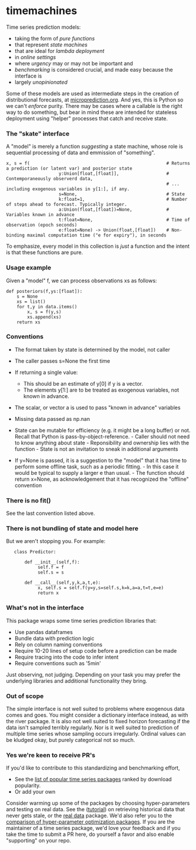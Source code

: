 # timemachines
Time series prediction models:

- taking the form of *pure functions* 
- that represent *state machines*
- that are ideal for *lambda deployment*
- in *online settings* 
- where *urgency* may or may not be important and
- *benchmarking* is considered crucial, and made easy because the interface is
- largely *unopinionated* 

Some of these models are used as intermediate steps in the creation of distributional forecasts, at [microprediction.org](www.microprediction.org). And yes, this is Python so we can't *enforce* purity. There may be cases where a callable is the right way to do something, but bear in mind these are intended for stateless deployment using "helper" processes that catch and receive state. 

### The "skate" interface
A "model" is merely a function *suggesting* a state machine, whose role is sequential processing of data and emmission of "something".   

    x, s = f(                                                    # Returns a prediction (or latent var) and posterior state
                        y:Union[float,[float]],                  # Contemporaneously observerd data, 
                                                                 # ... including exogenous variables in y[1:], if any. 
                        s=None,                                  # State
                        k:float=1,                               # Number of steps ahead to forecast. Typically integer. 
                        a:Union(float,[float])=None,             # Variables known in advance
                        t:float=None,                            # Time of observation (epoch seconds)
                        e:float=None) -> Union(float,[float])    # Non-binding maximal computation time ("e for expiry"), in seconds
    
To emphasize, every model in this collection is *just* a function and the intent is that these functions are pure. 

### Usage example
Given a "model" f, we can process observations xs as follows:

    def posteriors(f,ys:[float]):
        s = None
        xs = list()
        for t,y in data.items()
            x, s = f(y,s)
            xs.append(xs)
        return xs
    
### Conventions 

- The format taken by state is determined by the model, not caller
- The caller passes s=None the first time
       
- If returning a single value:
     - This should be an estimate of y[0] if y is a vector. 
     - The elements y[1:] are to be treated as exogenous variables, not known in advance. 

- The scalar, or vector a is used to pass "known in advance" variables
     
- Missing data passed as np.nan 
      
- State can be mutable for efficiency (e.g. it might be a long buffer) or not. Recall that Python is pass-by-object-reference. 
      - Caller should not need to know anything about state
      - Reponsibility and ownership lies with the function
      - State is not an invitation to sneak in additional arguments
      
- If y=None is passed, it is a suggestion to the "model" that it has time to perform some
      offline task, such as a periodic fitting. 
      - In this case it would be typical to supply a larger e than usual.
      - The function should return x=None, as acknowledgement that it has recognized the "offline" convention
   
### There is no fit()
See the last convention listed above. 


### There is not bundling of state and model here
But we aren't stopping you. For example:

       class Predictor:
   
           def __init__(self,f):
                self.f = f
                self.s = s

           def __call__(self,y,k,a,t,e):
                x, self.s = self.f(y=y,s=self.s,k=k,a=a,t=t,e=e)
                return x
            

### What's not in the interface
This package wraps some time series prediction libraries that:

 - Use pandas dataframes
 - Bundle data with prediction logic
 - Rely on column naming conventions 
 - Require 10-20 lines of setup code before a prediction can be made
 - Require tracing into the code to infer intent
 - Require conventions such as '5min' 

Just observing, not judging. Depending on your task you may prefer the underlying libraries and additional functionality they bring. 

### Out of scope
The simple interface is not well suited to problems where exogenous data comes and goes. You might consider a dictionary interface instead, as with the river package. It is also not well suited to fixed horizon forecasting if the data isn't sampled terribly regularly. Nor is it well suited to prediction of multiple time series whose sampling occurs irregularly. Ordinal values can be kludged okay, but purely categorical not so much. 

### Yes we're keen to receive PR's
If you'd like to contribute to this standardizing and benchmarking effort, 

- See the [list of popular time series packages](https://www.microprediction.com/blog/popular-timeseries-packages) ranked by download popularity. 
- Or add your own

Consider warming up some of the packages by choosing hyper-parameters and testing on real data. See the ([tutorial](https://www.microprediction.com/python-3)) on retrieving historical data that never gets stale, or the [real data](https://pypi.org/project/realdata/) package. We'd also refer you to the [comparison of hyper-parameter optimization packages](https://www.microprediction.com/blog/optimize). If you are the maintainer of a time series package, we'd love your feedback and if you take the time to submit a PR here, do yourself a favor and also enable "supporting" on your repo. 


